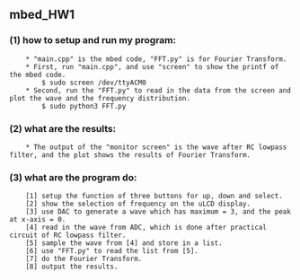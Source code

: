 ## mbed_HW1
### (1) how to setup and run my program:
        * "main.cpp" is the mbed code, "FFT.py" is for Fourier Transform.
        * First, run "main.cpp", and use "screen" to show the printf of the mbed code.
            $ sudo screen /dev/ttyACM0
        * Second, run the "FFT.py" to read in the data from the screen and plot the wave and the frequency distribution.
            $ sudo python3 FFT.py
### (2) what are the results:
        * The output of the "monitor screen" is the wave after RC lowpass filter, and the plot shows the results of Fourier Transform.
### (3) what are the program do:
        [1] setup the function of three buttons for up, down and select.
        [2] show the selection of frequency on the uLCD display.
        [3] use DAC to generate a wave which has maximum = 3, and the peak at x-axis = 0.
        [4] read in the wave from ADC, which is done after practical circuit of RC lowpass filter.
        [5] sample the wave from [4] and store in a list.
        [6] use "FFT.py" to read the list from [5].
        [7] do the Fourier Transform.
        [8] output the results.